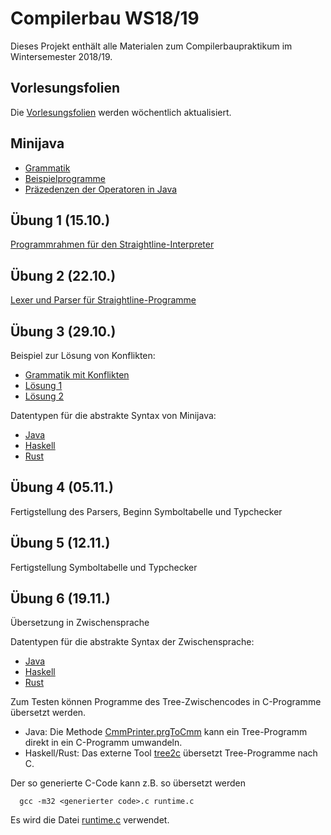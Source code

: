 # Compilerbau WS18/19

Dieses Projekt enthält alle Materialen zum Compilerbaupraktikum im
Wintersemester 2018/19.

## Vorlesungsfolien

Die [Vorlesungsfolien](lecture/slides.pdf) werden wöchentlich
aktualisiert.

## Minijava

- [Grammatik](minijava.txt)
- [Beispielprogramme](src/MiniJava_Examples)
- [Präzedenzen der Operatoren in Java](https://introcs.cs.princeton.edu/java/11precedence/)

## Übung 1 (15.10.)

[Programmrahmen für den Straightline-Interpreter](src/Straightline)

## Übung 2 (22.10.)

[Lexer und Parser für Straightline-Programme](src/StraightlineParser)

## Übung 3 (29.10.)

Beispiel zur Lösung von Konflikten:
- [Grammatik mit Konflikten](lecture/lists_problem.cup)
- [Lösung 1](lecture/lists_solution1.cup)
- [Lösung 2](lecture/lists_solution2.cup)

Datentypen für die abstrakte Syntax von Minijava:
- [Java](src/Java)
- [Haskell](src/Haskell)
- [Rust](src/Rust)

## Übung 4 (05.11.)

Fertigstellung des Parsers, Beginn Symboltabelle und Typchecker

## Übung 5 (12.11.)

Fertigstellung Symboltabelle und Typchecker

## Übung 6 (19.11.)

Übersetzung in Zwischensprache

Datentypen für die abstrakte Syntax der Zwischensprache:
- [Java](src/Java/minijava/intermediate)
- [Haskell](src/Haskell)
- [Rust](src/Rust)

Zum Testen können Programme des Tree-Zwischencodes in C-Programme übersetzt werden.
- Java: Die Methode [CmmPrinter.prgToCmm](src/Java/minijava/intermediate/CmmPrinter.Java) kann ein Tree-Programm direkt in ein C-Programm umwandeln.
- Haskell/Rust: Das externe Tool [tree2c](tools/tree2c) übersetzt Tree-Programme nach C.

Der so generierte C-Code kann z.B. so übersetzt werden
```
  gcc -m32 <generierter code>.c runtime.c  
```
Es wird die Datei [runtime.c](tools/tree2c/runtime.c) verwendet.
